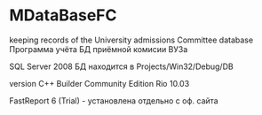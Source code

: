 # MDataBaseFC
keeping records of the University admissions Committee database
Программа учёта БД приёмной комисии ВУЗа

SQL Server 2008
БД находится в Projects/Win32/Debug/DB

version C++ Builder Community Edition Rio 10.03

FastReport 6 (Trial) - установлена отдельно с оф. сайта
